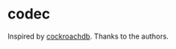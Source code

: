 # codec

Inspired by [cockroachdb](https://github.com/cockroachdb/cockroach/tree/master/rpc/codec). Thanks to the authors.
